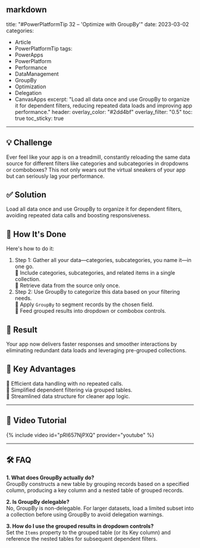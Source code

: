 markdown
---
title: "#PowerPlatformTip 32 – 'Optimize with GroupBy'"
date: 2023-03-02
categories:
  - Article
  - PowerPlatformTip
tags:
  - PowerApps
  - PowerPlatform
  - Performance
  - DataManagement
  - GroupBy
  - Optimization
  - Delegation
  - CanvasApps
excerpt: "Load all data once and use GroupBy to organize it for dependent filters, reducing repeated data loads and improving app performance."
header:
  overlay_color: "#2dd4bf"
  overlay_filter: "0.5"
toc: true
toc_sticky: true
---

## 💡 Challenge
Ever feel like your app is on a treadmill, constantly reloading the same data source for different filters like categories and subcategories in dropdowns or comboboxes? This not only wears out the virtual sneakers of your app but can seriously lag your performance.

## ✅ Solution
Load all data once and use GroupBy to organize it for dependent filters, avoiding repeated data calls and boosting responsiveness.

## 🔧 How It's Done
Here's how to do it:
1. Step 1: Gather all your data—categories, subcategories, you name it—in one go.  
   🔸 Include categories, subcategories, and related items in a single collection.  
   🔸 Retrieve data from the source only once.  
2. Step 2: Use GroupBy to categorize this data based on your filtering needs.  
   🔸 Apply `GroupBy` to segment records by the chosen field.  
   🔸 Feed grouped results into dropdown or combobox controls.

## 🎉 Result
Your app now delivers faster responses and smoother interactions by eliminating redundant data loads and leveraging pre-grouped collections.

## 🌟 Key Advantages
🔸 Efficient data handling with no repeated calls.  
🔸 Simplified dependent filtering via grouped tables.  
🔸 Streamlined data structure for cleaner app logic.

---

## 🎥 Video Tutorial
{% include video id="pRI657NjPXQ" provider="youtube" %}

---

## 🛠️ FAQ
**1. What does GroupBy actually do?**  
GroupBy constructs a new table by grouping records based on a specified column, producing a key column and a nested table of grouped records.

**2. Is GroupBy delegable?**  
No, GroupBy is non-delegable. For larger datasets, load a limited subset into a collection before using GroupBy to avoid delegation warnings.

**3. How do I use the grouped results in dropdown controls?**  
Set the `Items` property to the grouped table (or its Key column) and reference the nested tables for subsequent dependent filters.

